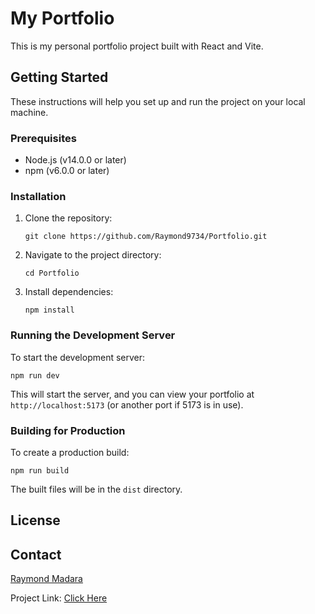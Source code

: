 # My Portfolio

This is my personal portfolio project built with React and Vite.

## Getting Started

These instructions will help you set up and run the project on your local machine.

### Prerequisites

- Node.js (v14.0.0 or later)
- npm (v6.0.0 or later)

### Installation

1. Clone the repository:
   ```
   git clone https://github.com/Raymond9734/Portfolio.git
   ```

2. Navigate to the project directory:
   ```
   cd Portfolio
   ```

3. Install dependencies:
   ```
   npm install
   ```

### Running the Development Server

To start the development server:

```
npm run dev
```

This will start the server, and you can view your portfolio at `http://localhost:5173` (or another port if 5173 is in use).

### Building for Production

To create a production build:

```
npm run build
```

The built files will be in the `dist` directory.


## License


## Contact

[Raymond Madara](rymadara97@gmail.com)

Project Link: [Click Here](https://raymond97.vercel.app/)
